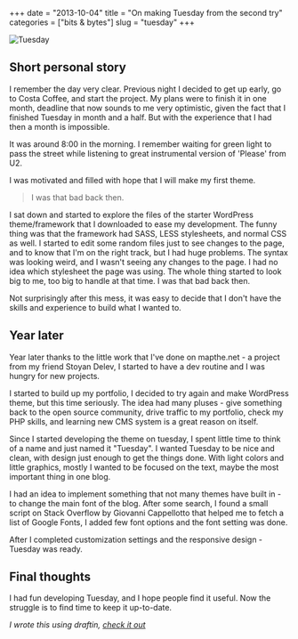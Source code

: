 +++
date        = "2013-10-04"
title       = "On making Tuesday from the second try"
categories  = ["bits & bytes"]
slug        = "tuesday"
+++

![Tuesday](/img/tuesday_large.png)

## Short personal story

I remember the day very clear. Previous night I decided to get up early, go to Costa Coffee, and start the project. My plans were to finish it in one month, deadline that now sounds to me very optimistic, given the fact that I finished Tuesday in month and a half. But with the experience that I had then a month is impossible.  

It was around 8:00 in the morning. I remember waiting for green light to pass the street while listening to great instrumental version of 'Please' from U2.  

I was motivated and filled with hope that I will make my first theme.  

> I was that bad back then.

I sat down and started to explore the files of the starter WordPress theme/framework that I downloaded to ease my development. The funny thing was that the framework had SASS, LESS stylesheets, and normal CSS as well. I started to edit some random files just to see changes to the page, and to know that I'm on the right track, but I had huge problems. The syntax was looking weird, and I wasn't seeing any changes to the page. I had no idea which stylesheet the page was using. The whole thing started to look big to me, too big to handle at that time. I was that bad back then.  

Not surprisingly after this mess, it was easy to decide that I don't have the skills and experience to build what I wanted to.  

## Year later

Year later thanks to the little work that I've done on mapthe.net - a project from my friend Stoyan Delev, I started to have a dev routine and I was hungry for new projects.  

I started to build up my portfolio, I decided to try again and make WordPress theme, but this time seriously. The idea had many pluses - give something back to the open source community, drive traffic to my portfolio, check my PHP skills, and learning new CMS system is a great reason on itself.  

Since I started developing the theme on tuesday, I spent little time to think of a name and just named it "Tuesday".
I wanted Tuesday to be nice and clean, with design just enough to get the things done. With light colors and little graphics, mostly I wanted to be focused on the text, maybe the most important thing in one blog.  

I had an idea to implement something that not many themes have built in - to change the main font of the blog. After some search, I found a small script on Stack Overflow by Giovanni Cappellotto that helped me to fetch a list of Google Fonts, I added few font options and the font setting was done.  

After I completed customization settings and the responsive design - Tuesday was ready.  

## Final thoughts

I had fun developing Tuesday, and I hope people find it useful. Now the struggle is to find time to keep it up-to-date.

*I wrote this using draftin, [check it out](http://draftin.com)*
